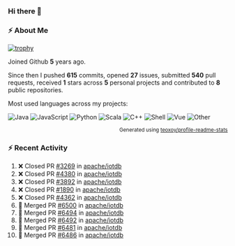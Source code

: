 ### Hi there 👋

### :zap: About Me

[![trophy](https://github-profile-trophy.vercel.app/?username=HTHou&theme=onedark)](https://github.com/ryo-ma/github-profile-trophy)
   
Joined Github **5** years ago.

Since then I pushed **615** commits, opened **27** issues, submitted **540** pull requests, received **1** stars across **5** personal projects and contributed to **8** public repositories.

Most used languages across my projects:

![Java](https://img.shields.io/static/v1?style=flat-square&label=%E2%A0%80&color=555&labelColor=%23b07219&message=Java%EF%B8%B194.4%25)
![JavaScript](https://img.shields.io/static/v1?style=flat-square&label=%E2%A0%80&color=555&labelColor=%23f1e05a&message=JavaScript%EF%B8%B11.4%25)
![Python](https://img.shields.io/static/v1?style=flat-square&label=%E2%A0%80&color=555&labelColor=%233572A5&message=Python%EF%B8%B10.7%25)
![Scala](https://img.shields.io/static/v1?style=flat-square&label=%E2%A0%80&color=555&labelColor=%23c22d40&message=Scala%EF%B8%B10.6%25)
![C++](https://img.shields.io/static/v1?style=flat-square&label=%E2%A0%80&color=555&labelColor=%23f34b7d&message=C%2B%2B%EF%B8%B10.6%25)
![Shell](https://img.shields.io/static/v1?style=flat-square&label=%E2%A0%80&color=555&labelColor=%2389e051&message=Shell%EF%B8%B10.4%25)
![Vue](https://img.shields.io/static/v1?style=flat-square&label=%E2%A0%80&color=555&labelColor=%2341b883&message=Vue%EF%B8%B10.3%25)
![Other](https://img.shields.io/static/v1?style=flat-square&label=%E2%A0%80&color=555&labelColor=%23ededed&message=Other%EF%B8%B11.2%25)

<p align="right"><sub>Generated using <a href="https://github.com/marketplace/actions/profile-readme-stats">teoxoy/profile-readme-stats</a></sub></p>


<!--![](https://github.com/HTHou/HTHou/blob/output/github-contribution-grid-snake.svg)-->

<!--![Haonan Hou's github stats](https://github-readme-stats.vercel.app/api?username=HTHou&count_private=true&show_icons=true&theme=onedark)-->

<!--![Haonan Hou's wakatime stats](https://github-readme-stats.vercel.app/api/wakatime?username=HTHou&layout=compact&theme=onedark)-->

<!--![Top Langs](https://github-readme-stats.vercel.app/api/top-langs/?username=HTHou&theme=onedark&layout=compact)-->

### :zap: Recent Activity
<!--START_SECTION:activity-->
1. ❌ Closed PR [#3269](https://github.com/apache/iotdb/pull/3269) in [apache/iotdb](https://github.com/apache/iotdb)
2. ❌ Closed PR [#4380](https://github.com/apache/iotdb/pull/4380) in [apache/iotdb](https://github.com/apache/iotdb)
3. ❌ Closed PR [#3892](https://github.com/apache/iotdb/pull/3892) in [apache/iotdb](https://github.com/apache/iotdb)
4. ❌ Closed PR [#1890](https://github.com/apache/iotdb/pull/1890) in [apache/iotdb](https://github.com/apache/iotdb)
5. ❌ Closed PR [#4362](https://github.com/apache/iotdb/pull/4362) in [apache/iotdb](https://github.com/apache/iotdb)
6. 🎉 Merged PR [#6500](https://github.com/apache/iotdb/pull/6500) in [apache/iotdb](https://github.com/apache/iotdb)
7. 🎉 Merged PR [#6494](https://github.com/apache/iotdb/pull/6494) in [apache/iotdb](https://github.com/apache/iotdb)
8. 🎉 Merged PR [#6492](https://github.com/apache/iotdb/pull/6492) in [apache/iotdb](https://github.com/apache/iotdb)
9. 🎉 Merged PR [#6481](https://github.com/apache/iotdb/pull/6481) in [apache/iotdb](https://github.com/apache/iotdb)
10. 🎉 Merged PR [#6486](https://github.com/apache/iotdb/pull/6486) in [apache/iotdb](https://github.com/apache/iotdb)
<!--END_SECTION:activity-->

<!--
**HTHou/HTHou** is a ✨ _special_ ✨ repository because its `README.md` (this file) appears on your GitHub profile.

Here are some ideas to get you started:

- 🔭 I’m currently working on ...
- 🌱 I’m currently learning ...
- 👯 I’m looking to collaborate on ...
- 🤔 I’m looking for help with ...
- 💬 Ask me about ...
- 📫 How to reach me: ...
- 😄 Pronouns: ...
- ⚡ Fun fact: ...
-->
